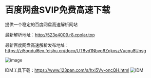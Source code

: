 # 百度网盘SVIP免费高速下载
提供一个稳定的百度网盘高速解析网站

最新解析地址：http://523e4009.r8.cpolar.top

最新百度网盘高速解析发布地址：
https://zi5oqdul6ex.feishu.cn/docx/UT8vd1Nbvo6ZqkxszVucqu8Unsg

![image](https://github.com/xtyyyy1230/baiduwp/assets/9477101/b1076922-8b5e-4cf0-8c01-378f596b8b28)

IDM工具下载：https://www.123pan.com/s/hxi5Vv-oncQH.html
![IDM](https://github.com/xtyyyy1230/baiduwp/assets/9477101/fe29eed4-23aa-4ee2-8600-1c0b8e671cd0)
